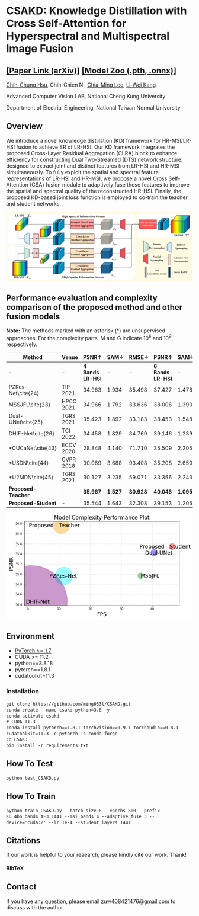 # CSAKD: Knowledge Distillation with Cross Self-Attention for Hyperspectral and Multispectral Image Fusion

## [[Paper Link (arXiv)]](https://arxiv.org/abs/2404.15781) [[Model Zoo (.pth, .onnx)]](https://drive.google.com/drive/folders/18UAGosITMAch5f4TwaPuyuj5xYJpmZWK?usp=sharing) 

[Chih-Chung Hsu](https://cchsu.info/), Chih-Chien Ni, [Chia-Ming Lee](https://ming053l.github.io/), [Li-Wei Kang](https://scholar.google.com/citations?user=QwSzhgEAAAAJ&hl=zh-TW)

Advanced Computer Vision LAB, National Cheng Kung University

Department of Electrial Engineering, National Taiwan Normal University


## Overview

We introduce a novel knowledge distillation (KD) framework for HR-MSI/LR-HSI fusion to achieve SR of LR-HSI. Our KD framework integrates the proposed Cross-Layer Residual Aggregation (CLRA) block to enhance efficiency for constructing Dual Two-Streamed (DTS) network structure, designed to extract joint and distinct features from LR-HSI and HR-MSI simultaneously. To fully exploit the spatial and spectral feature representations of LR-HSI and HR-MSI, we propose a novel Cross Self-Attention (CSA) fusion module to adaptively fuse those features to improve the spatial and spectral quality of the reconstructed HR-HSI. Finally, the proposed KD-based joint loss function is employed to co-train the teacher and student networks.

<img src=".\figures\network.png" width="800"/>

## Performance evaluation and complexity comparison of the proposed method and other fusion models

**Note:** The methods marked with an asterisk (*) are unsupervised approaches. For the complexity parts, M and G indicate $10^6$ and $10^9$, respectively.

| Method                | Venue      | PSNR↑  | SAM↓  | RMSE↓  | PSNR↑  | SAM↓  | RMSE↓  | - | - | - | - |
|-----------------------|------------|--------|-------|--------|--------|-------|--------|---------|---------|----------|---------|
|            -          |     -      | **4 Bands LR-HSI** |   -    |    -   | **6 Bands LR-HSI** |  -  |  -    |    -     |  **Params**   |  **FLOPs**  |  **Run-time**  |  **Memory**  |
| PZRes-Net\cite{24}    | TIP 2021   | 34.963 | 1.934 | 35.498 | 37.427 | 1.478 | 28.234 | 40.15M  | 5262G   | 0.0141s  | 11059MB |
| MSSJFL\cite{23}       | HPCC 2021  | 34.966 | 1.792 | 33.636 | 38.006 | 1.390 | 26.893 | 16.33M  | 175.56G | 0.0128s  | **1349M**  |
| Dual-UNet\cite{25}    | TGRS 2021  | 35.423 | 1.892 | 33.183 | 38.453 | 1.548 | 26.148 | **2.97M**  | **88.65G** | 0.0127s  | 2152M  |
| DHIF-Net\cite{26}     | TCI 2022   | 34.458 | 1.829 | 34.769 | 39.146 | 1.239 | 25.309 | 57.04M  | 13795G  | 6.005s   | 29381M |
| *CUCaNet\cite{43}     | ECCV 2020  | 28.848 | 4.140 | 71.710 | 35.509 | 2.205 | 38.973 | 3.0M    | 40.0G   | 2070.01s | -       |
| *USDN\cite{44}        | CVPR 2018  | 30.069 | 3.688 | 93.408 | 35.208 | 2.650 | 53.987 | 0.006M  | 1.0G    | 28.83s   | -       |
| *U2MDN\cite{45}       | TGRS 2021  | 30.127 | 3.235 | 59.071 | 33.356 | 2.243 | 41.528 | 0.01M   | 4.0G    | 547.28s  | -       |
| **Proposed-Teacher**  | -          | **35.967** | **1.527** | **30.928** | **40.046** | **1.095** | **23.785** | 26.8M   | 941.77G | 0.0134s  | 8733M  |
| **Proposed-Student**  | -          | 35.544 | 1.643 | 32.308 | 39.153 | 1.205 | 25.080 | 7.44M   | 144.77G | **0.0121s** | 1653M  |


<img src=".\figures\complexity.png" width="560"/>


## Environment

- [PyTorch >= 1.7](https://pytorch.org/)
- CUDA >= 11.2
- python==3.8.18
- pytorch==1.8.1 
- cudatoolkit=11.3 

### Installation
```
git clone https://github.com/ming053l/CSAKD.git
conda create --name csakd python=3.8 -y
conda activate csakd
# CUDA 11.3
conda install pytorch==1.8.1 torchvision==0.9.1 torchaudio==0.8.1 cudatoolkit=11.3 -c pytorch -c conda-forge
cd CSAKD
pip install -r requirements.txt
```

## How To Test

```
python test_CSAKD.py
```

## How To Train

```
python train_CSAKD.py --batch_size 8 --epochs 800 --prefix KD_4bn_band4_AF3_1441 --msi_bands 4 --adaptive_fuse 3 --device='cuda:2' --lr 1e-4 --student_layers 1441
```

## Citations

If our work is helpful to your reaearch, please kindly cite our work. Thank!

#### BibTeX


## Contact
If you have any question, please email zuw408421476@gmail.com to discuss with the author.
